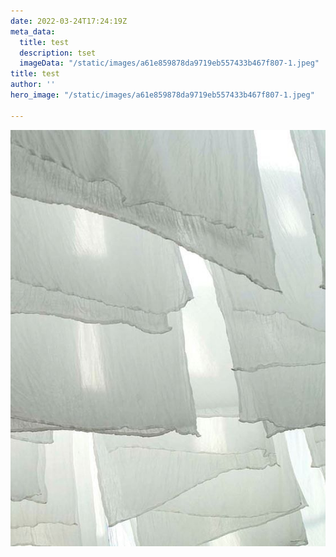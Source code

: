 ```yaml
---
date: 2022-03-24T17:24:19Z
meta_data:
  title: test
  description: tset
  imageData: "/static/images/a61e859878da9719eb557433b467f807-1.jpeg"
title: test
author: ''
hero_image: "/static/images/a61e859878da9719eb557433b467f807-1.jpeg"

---
```

![](/static/images/a61e859878da9719eb557433b467f807-1.jpeg)
